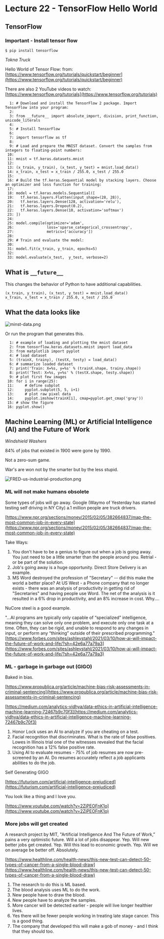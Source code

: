 














# Lecture 22 - TensorFlow Hello World

## TensorFlow

### Important - Install tensor flow

```
$ pip install tensorflow
```

_Tokna Truck_

Hello World of Tensor Flow: from: [https://www.tensorflow.org/tutorials/quickstart/beginner](https://www.tensorflow.org/tutorials/quickstart/beginner)

There are also 2 YouTube videos to watch: [https://www.tensorflow.org/tutorials](https://www.tensorflow.org/tutorials)

```
  1: # Download and install the TensorFlow 2 package. Import TensorFlow into your program:
  2: 
  3: from __future__ import absolute_import, division, print_function, unicode_literals
  4: 
  5: # Install TensorFlow
  6: 
  7: import tensorflow as tf
  8: 
  9: # Load and prepare the MNIST dataset. Convert the samples from integers to floating-point numbers:
 10: 
 11: mnist = tf.keras.datasets.mnist
 12: 
 13: (x_train, y_train), (x_test, y_test) = mnist.load_data()
 14: x_train, x_test = x_train / 255.0, x_test / 255.0
 15: 
 16: # Build the tf.keras.Sequential model by stacking layers. Choose an optimizer and loss function for training:
 17: 
 18: model = tf.keras.models.Sequential([
 19:   tf.keras.layers.Flatten(input_shape=(28, 28)),
 20:   tf.keras.layers.Dense(128, activation='relu'),
 21:   tf.keras.layers.Dropout(0.2),
 22:   tf.keras.layers.Dense(10, activation='softmax')
 23: ])
 24: 
 25: model.compile(optimizer='adam',
 26:               loss='sparse_categorical_crossentropy',
 27:               metrics=['accuracy'])
 28: 
 29: # Train and evaluate the model:
 30: 
 31: model.fit(x_train, y_train, epochs=5)
 32: 
 33: model.evaluate(x_test,  y_test, verbose=2)

```

## What is `__future__`

This changes the behavior of Python to have additional capabilities.

```
(x_train, y_train), (x_test, y_test) = mnist.load_data()
x_train, x_test = x_train / 255.0, x_test / 255.0
```

## What the data looks like

![minst-data.png](minst-data.png)

Or run the program that generates this.

```
  1: # example of loading and plotting the mnist dataset
  2: from tensorflow.keras.datasets.mnist import load_data
  3: from matplotlib import pyplot
  4: # load dataset
  5: (trainX, trainy), (testX, testy) = load_data()
  6: # summarize loaded dataset
  7: print('Train: X=%s, y=%s' % (trainX.shape, trainy.shape))
  8: print('Test: X=%s, y=%s' % (testX.shape, testy.shape))
  9: # plot first few images
 10: for i in range(25):
 11:     # define subplot
 12:     pyplot.subplot(5, 5, i+1)
 13:     # plot raw pixel data
 14:     pyplot.imshow(trainX[i], cmap=pyplot.get_cmap('gray'))
 15: # show the figure
 16: pyplot.show()

```


## Machine Learning (ML) or Artificial Intelligence (AI) and the Future of Work

_Windshield Washers_

84% of jobs that existed in 1900 were gone by 1990.

Not a zero-sum game.

War's are won not by the smarter but by the less stupid.

![FRED-us-industrial-production.png](FRED-us-industrial-production.png)

### ML will not make humans obsolete

Some types of jobs will go away.  Google (Waymo of Yesterday has started testing self driving in NY City)
a.1 million people are truck drivers.

[https://www.npr.org/sections/money/2015/02/05/382664837/map-the-most-common-job-in-every-state](https://www.npr.org/sections/money/2015/02/05/382664837/map-the-most-common-job-in-every-state)

Take Ways:

1. You don't have to be a genius to figure out when a job is going away.  You just need to be a little smarter than the people around you.  Retrial - or be part of the solution.
2. Job's going away is a huge opportunity.   Direct Store Delivery is an example.
3. MS Word destroyed the profession of "Secretary" -- did this make the world a better place?  At US West - a Phone company that no longer exists - there was an analysis of productivity
in getting rid of "Secretaries" and having people use Word.  The net of the analysis is it resulted in a 6% drop in productivity, and an 8% increase in cost.  Why....

NuCore steel is a good example.

"...AI programs are typically only capable of “specialized” intelligence, meaning they can solve only one problem, and execute only one task at a time. Often, they can be rigid, and unable to respond to any changes in input, or perform any “thinking” outside of their prescribed programming."
[https://www.forbes.com/sites/ashleystahl/2021/03/10/how-ai-will-impact-the-future-of-work-and-life/?sh=42e6a77a79a3](https://www.forbes.com/sites/ashleystahl/2021/03/10/how-ai-will-impact-the-future-of-work-and-life/?sh=42e6a77a79a3)

### ML - garbage in garbage out (GIGO)

Baked in bias.

[https://www.propublica.org/article/machine-bias-risk-assessments-in-criminal-sentencing](https://www.propublica.org/article/machine-bias-risk-assessments-in-criminal-sentencing)

[https://medium.com/analytics-vidhya/data-ethics-in-artificial-intelligence-machine-learning-72467b9c70f3](https://medium.com/analytics-vidhya/data-ethics-in-artificial-intelligence-machine-learning-72467b9c70f3)

1. Honor Lock uses an AI to analyze if you are cheating on a test.
2. Facial recognition that discriminates.  What is the rate of false positives.  Lowes in Illinois trial one of the witnesses revealed that the facial recognition has a 12% false positive rate.
3. Using AI to evaluate resumes - 75% of job resumes are now pre-screened by an AI.  Do resumes accurately reflect a job applicants abilities to do the job.

Self Generating GIGO

[https://futurism.com/artificial-intelligence-prejudiced](https://futurism.com/artificial-intelligence-prejudiced)

You look like a thing and I love you.

[https://www.youtube.com/watch?v=2ZiPEOFnK1o](https://www.youtube.com/watch?v=2ZiPEOFnK1o)

### More jobs will get created

A research project by MIT, "Artificial Intelligence And The Future of Work,” pains a very optimistic future.  Will a lot of jobs disappear.  Yep.
Will new better jobs get created.  Yep.  Will this lead to economic growth.  Yep.  Will we on average be better off.  Absolutely.

[https://www.healthline.com/health-news/this-new-test-can-detect-50-types-of-cancer-from-a-single-blood-draw](https://www.healthline.com/health-news/this-new-test-can-detect-50-types-of-cancer-from-a-single-blood-draw)

1. The research to do this is ML based.
2. The blood analysis uses ML to do the work.
3. New people have to draw the blood.
3. New people have to analyze the samples.
4. More cancer will be detected earlier - people will live longer healthier lives.
5. Yes there will be fewer people working in treating late stage cancer.  This is a good thing.
5. The company that developed this will make a gob of money - and I think that they should too.



